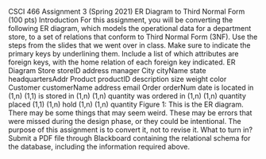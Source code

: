 CSCI 466 Assignment 3 (Spring 2021)
ER Diagram to Third Normal Form (100 pts)
Introduction
For this assignment, you will be converting the following ER diagram, which models the operational data for
a department store, to a set of relations that conform to Third Normal Form (3NF). Use the steps from the
slides that we went over in class. Make sure to indicate the primary keys by underlining them. Include a list
of which attributes are foreign keys, with the home relation of each foreign key indicated.
ER Diagram
Store
storeID
address
manager
City
cityName
state headquartersAddr
Product
productID
description
size
weight
color
Customer
customerName
address
email
Order
orderNum
date
is
located
in
(1,n)
(1,1)
is
stored
in
(1,n)
(1,n)
quantity
was
ordered
in (1,n) (1,n)
quantity
placed (1,1) (1,n) hold
(1,n)
(1,n)
quantity
Figure 1: This is the ER diagram. There may be some things that may seem weird. These may be errors
that were missed during the design phase, or they could be intentional. The purpose of this assignment is to
convert it, not to revise it.
What to turn in?
Submit a PDF file through Blackboard containing the relational schema for the database, including the
information required above.
